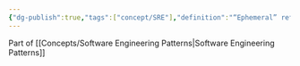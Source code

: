 ```yaml
---
{"dg-publish":true,"tags":["concept/SRE"],"definition":"“Ephemeral” refers to something that is short-lived or temporary and does not persist for a long time.","creation_date":"2024-05-02 13:01","permalink":"/concepts/ephemeral/","dgPassFrontmatter":true}
---
```


Part of [[Concepts/Software Engineering Patterns\|Software Engineering Patterns]]
